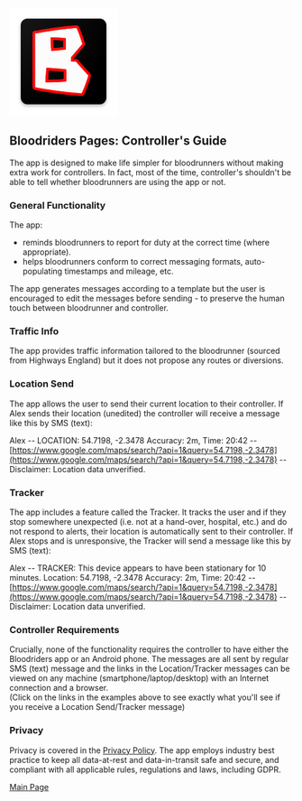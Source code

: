 ![Logo](ic_launcher.png)

## Bloodriders Pages: Controller's Guide

The app is designed to make life simpler for bloodrunners without making extra work for controllers. In fact, most of the time, controller's shouldn't be able to tell whether bloodrunners are using the app or not.

### General Functionality

The app:
- reminds bloodrunners to report for duty at the correct time (where appropriate).
- helps bloodrunners conform to correct messaging formats, auto-populating timestamps and mileage, etc.

The app generates messages according to a template but the user is encouraged to edit the messages before sending - to preserve the human touch between bloodrunner and controller.

### Traffic Info

The app provides traffic information tailored to the bloodrunner (sourced from Highways England) but it does not propose any routes or diversions.

### Location Send

The app allows the user to send their current location to their controller. If Alex sends their location (unedited) the controller will receive a message like this by SMS (text):

Alex -- LOCATION: 54.7198, -2.3478 Accuracy: 2m, Time: 20:42 -- [https://www.google.com/maps/search/?api=1&query=54.7198,-2.3478](https://www.google.com/maps/search/?api=1&query=54.7198,-2.3478) -- Disclaimer: Location data unverified.

### Tracker

The app includes a feature called the Tracker. It tracks the user and if they stop somewhere unexpected (i.e. not at a hand-over, hospital, etc.) and do not respond to alerts, their location is automatically sent to their controller. If Alex stops and is unresponsive, the Tracker will send a message like this by SMS (text):

Alex -- TRACKER: This device appears to have been stationary for 10 minutes. Location: 54.7198, -2.3478 Accuracy: 2m, Time: 20:42 -- [https://www.google.com/maps/search/?api=1&query=54.7198,-2.3478](https://www.google.com/maps/search/?api=1&query=54.7198,-2.3478) -- Disclaimer: Location data unverified.

### Controller Requirements

Crucially, none of the functionality requires the controller to have either the Bloodriders app or an Android phone. The messages are all sent by regular SMS (text) message and the links in the Location/Tracker messages can be viewed on any machine (smartphone/laptop/desktop) with an Internet connection and a browser.<BR>
(Click on the links in the examples above to see exactly what you'll see if you receive a Location Send/Tracker message)

### Privacy

Privacy is covered in the [Privacy Policy](https://roxburd.github.io/bloodriders/privacy). The app employs industry best practice to keep all data-at-rest and data-in-transit safe and secure, and compliant with all applicable rules, regulations and laws, including GDPR.

[Main Page](https://roxburd.github.io/bloodriders/)
